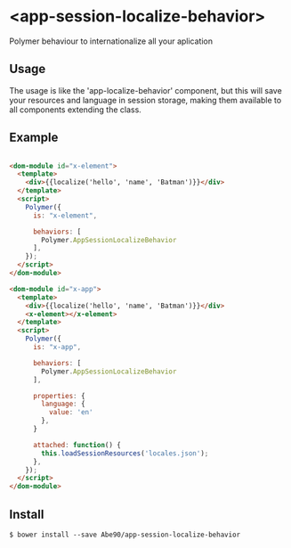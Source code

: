 # \<app-session-localize-behavior\>

Polymer behaviour to internationalize all your aplication

## Usage
The usage is like the 'app-localize-behavior' component, but this will save your resources and language in session storage, making them available to all components extending the class.

## Example

```html

<dom-module id="x-element">
  <template>
    <div>{{localize('hello', 'name', 'Batman')}}</div>
  </template>
  <script>
    Polymer({
      is: "x-element",

      behaviors: [
        Polymer.AppSessionLocalizeBehavior
      ],
    });
  </script>
</dom-module>

<dom-module id="x-app">
  <template>
    <div>{{localize('hello', 'name', 'Batman')}}</div>
    <x-element></x-element>
  </template>
  <script>
    Polymer({
      is: "x-app",

      behaviors: [
        Polymer.AppSessionLocalizeBehavior
      ],

      properties: {
        language: {
          value: 'en'
        },
      }

      attached: function() {
        this.loadSessionResources('locales.json');
      },
    });
  </script>
</dom-module>
```

## Install

```
$ bower install --save Abe90/app-session-localize-behavior
```
